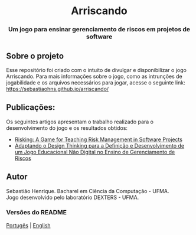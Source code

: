 <h1 align="center">
  Arriscando
</h1>

<h3 align="center">
Um jogo para ensinar gerenciamento de riscos em projetos de software
</h3>

## Sobre o projeto

Esse repositório foi criado com o intuito de divulgar e disponibilizar o jogo Arriscando. Para mais informações sobre o jogo, como as intrunções de jogabilidade e os arquivos necessários para jogar, acesse o seguinte link: https://sebastiaohns.github.io/arriscando/

## Publicações:

Os seguintes artigos apresentam o trabalho realizado para o desenvolvimento do jogo e os resultados obtidos:

- [Risking: A Game for Teaching Risk Management in Software Projects](https://doi.org/10.1145/3364641.3364662)
- [Adaptando o Design Thinking para a Definição e Desenvolvimento de um Jogo Educacional Não Digital no Ensino de Gerenciamento de Riscos](https://doi.org/10.5753/wei.2020.11127)

## Autor

Sebastião Henrique. Bacharel em Ciência da Computação - UFMA.
</br>
Jogo desenvolvido pelo laboratório DEXTERS - UFMA.


### Versões do README

[Portugês](README.md)  |  [English](./README-en.md)
